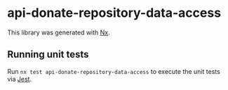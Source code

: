 # api-donate-repository-data-access

This library was generated with [Nx](https://nx.dev).

## Running unit tests

Run `nx test api-donate-repository-data-access` to execute the unit tests via [Jest](https://jestjs.io).
